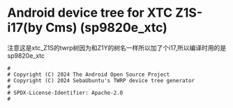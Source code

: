 # Android device tree for XTC Z1S-i17(by Cms) (sp9820e_xtc)
注意这是xtc_Z1S的twrp树因为和Z1Y的树名一样所以加了个i17,所以编译时用的是sp9820e_xtc
```
#
# Copyright (C) 2024 The Android Open Source Project
# Copyright (C) 2024 SebaUbuntu's TWRP device tree generator
#
# SPDX-License-Identifier: Apache-2.0
#
```
